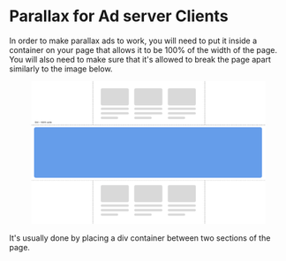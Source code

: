 # Parallax for Ad server Clients

In order to make parallax ads to work, you will need to put it inside a container on your page that allows it to be 100% of the width of the page. You will also need to make sure that it's allowed to break the page apart similarly to the image below.

<figure><img src="../.gitbook/assets/image.png" alt=""><figcaption></figcaption></figure>

It's usually done by placing a div container between two sections of the page.
